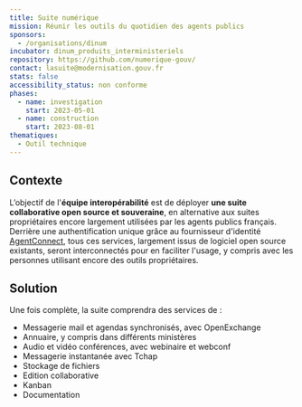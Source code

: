 ```yaml
---
title: Suite numérique
mission: Réunir les outils du quotidien des agents publics
sponsors:
  - /organisations/dinum
incubator: dinum_produits_interministeriels
repository: https://github.com/numerique-gouv/
contact: lasuite@modernisation.gouv.fr
stats: false
accessibility_status: non conforme
phases:
  - name: investigation
    start: 2023-05-01
  - name: construction
    start: 2023-08-01
thematiques:
  - Outil technique
---
```

## Contexte

L’objectif de l'**équipe interopérabilité** est de déployer **une suite collaborative open source et souveraine**, en alternative aux suites propriétaires encore largement utilisées par les agents publics français. Derrière une authentification unique grâce au fournisseur d'identité [AgentConnect](https://agentconnect.gouv.fr/), tous ces services, largement issus de logiciel open source existants, seront interconnectés pour en faciliter l'usage, y compris avec les personnes utilisant encore des outils propriétaires. 

## Solution

Une fois complète, la suite comprendra des services de : 

* Messagerie mail et agendas synchronisés, avec OpenExchange
* Annuaire, y compris dans différents ministères
* Audio et vidéo conférences, avec webinaire et webconf
* Messagerie instantanée avec Tchap
* Stockage de fichiers
* Edition collaborative
* Kanban 
* Documentation
